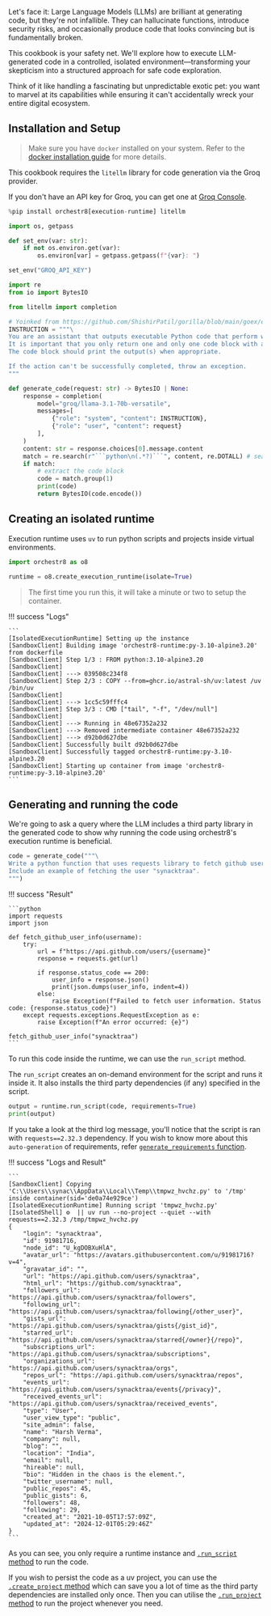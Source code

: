 Let's face it: Large Language Models (LLMs) are brilliant at generating code, but they're not infallible. They can hallucinate functions, introduce security risks, and occasionally produce code that looks convincing but is fundamentally broken.

This cookbook is your safety net. We'll explore how to execute LLM-generated code in a controlled, isolated environment—transforming your skepticism into a structured approach for safe code exploration.

Think of it like handling a fascinating but unpredictable exotic pet: you want to marvel at its capabilities while ensuring it can't accidentally wreck your entire digital ecosystem.

## Installation and Setup

> Make sure you have `docker` installed on your system. Refer to the [docker installation guide](https://docs.docker.com/engine/install/) for more details.

This cookbook requires the `litellm` library for code generation via the Groq provider.

If you don't have an API key for Groq, you can get one at [Groq Console](https://console.groq.com/keys).

```python
%pip install orchestr8[execution-runtime] litellm

import os, getpass

def set_env(var: str):
    if not os.environ.get(var):
        os.environ[var] = getpass.getpass(f"{var}: ")

set_env("GROQ_API_KEY")
```

```python
import re
from io import BytesIO

from litellm import completion

# Yoinked from https://github.com/ShishirPatil/gorilla/blob/main/goex/exec_engine/pipeline.py#L14
INSTRUCTION = """\
You are an assistant that outputs executable Python code that perform what the user requests.
It is important that you only return one and only one code block with all the necessary imports inside ```python and nothing else.
The code block should print the output(s) when appropriate.

If the action can't be successfully completed, throw an exception.
"""

def generate_code(request: str) -> BytesIO | None:
    response = completion(
        model="groq/llama-3.1-70b-versatile",
        messages=[
            {"role": "system", "content": INSTRUCTION},
            {"role": "user", "content": request}
        ],
    )
    content: str = response.choices[0].message.content
    match = re.search(r"```python\n(.*?)```", content, re.DOTALL) # search for the code block
    if match:
        # extract the code block
        code = match.group(1)
        print(code)
        return BytesIO(code.encode())
```

## Creating an isolated runtime

Execution runtime uses `uv` to run python scripts and projects inside virtual environments.

```python
import orchestr8 as o8

runtime = o8.create_execution_runtime(isolate=True)
```

> The first time you run this, it will take a minute or two to setup the container.

!!! success "Logs"

    ```
    [IsolatedExecutionRuntime] Setting up the instance
    [SandboxClient] Building image 'orchestr8-runtime:py-3.10-alpine3.20' from dockerfile
    [SandboxClient] Step 1/3 : FROM python:3.10-alpine3.20
    [SandboxClient]
    [SandboxClient] ---> 039508c234f8
    [SandboxClient] Step 2/3 : COPY --from=ghcr.io/astral-sh/uv:latest /uv /bin/uv
    [SandboxClient]
    [SandboxClient] ---> 1cc5c59fffc4
    [SandboxClient] Step 3/3 : CMD ["tail", "-f", "/dev/null"]
    [SandboxClient]
    [SandboxClient] ---> Running in 48e67352a232
    [SandboxClient] ---> Removed intermediate container 48e67352a232
    [SandboxClient] ---> d92b0d627dbe
    [SandboxClient] Successfully built d92b0d627dbe
    [SandboxClient] Successfully tagged orchestr8-runtime:py-3.10-alpine3.20
    [SandboxClient] Starting up container from image 'orchestr8-runtime:py-3.10-alpine3.20'
    ```

## Generating and running the code

We're going to ask a query where the LLM includes a third party library in the generated code to show why running the code using orchestr8's execution runtime is beneficial.

```python
code = generate_code("""\
Write a python function that uses requests library to fetch github user information.
Include an example of fetching the user "synacktraa".
""")
```

!!! success "Result"

    ```python
    import requests
    import json

    def fetch_github_user_info(username):
        try:
            url = f"https://api.github.com/users/{username}"
            response = requests.get(url)

            if response.status_code == 200:
                user_info = response.json()
                print(json.dumps(user_info, indent=4))
            else:
                raise Exception(f"Failed to fetch user information. Status code: {response.status_code}")
        except requests.exceptions.RequestException as e:
            raise Exception(f"An error occurred: {e}")

    fetch_github_user_info("synacktraa")
    ```

To run this code inside the runtime, we can use the `run_script` method.

The `run_script` creates an on-demand environment for the script and runs it inside it. It also installs the third party dependencies (if any) specified in the script.

```python
output = runtime.run_script(code, requirements=True)
print(output)
```

If you take a look at the third log message, you'll notice that the script is ran with `requests==2.32.3` dependency. If you wish to know more about this `auto-generation` of requirements, refer [`generate_requirements` function](../api_reference/execution-runtime.md/#orchestr8.execution_runtime.package_utils.generate_requirements).

!!! success "Logs and Result"

    ```
    [SandboxClient] Copying 'C:\\Users\\synac\\AppData\\Local\\Temp\\tmpwz_hvchz.py' to '/tmp' inside container(sid='de0a74e929ce')
    [IsolatedExecutionRuntime] Running script 'tmpwz_hvchz.py'
    [IsolatedShell] ⚙️  || uv run --no-project --quiet --with requests==2.32.3 /tmp/tmpwz_hvchz.py
    {
        "login": "synacktraa",
        "id": 91981716,
        "node_id": "U_kgDOBXuHlA",
        "avatar_url": "https://avatars.githubusercontent.com/u/91981716?v=4",
        "gravatar_id": "",
        "url": "https://api.github.com/users/synacktraa",
        "html_url": "https://github.com/synacktraa",
        "followers_url": "https://api.github.com/users/synacktraa/followers",
        "following_url": "https://api.github.com/users/synacktraa/following{/other_user}",
        "gists_url": "https://api.github.com/users/synacktraa/gists{/gist_id}",
        "starred_url": "https://api.github.com/users/synacktraa/starred{/owner}{/repo}",
        "subscriptions_url": "https://api.github.com/users/synacktraa/subscriptions",
        "organizations_url": "https://api.github.com/users/synacktraa/orgs",
        "repos_url": "https://api.github.com/users/synacktraa/repos",
        "events_url": "https://api.github.com/users/synacktraa/events{/privacy}",
        "received_events_url": "https://api.github.com/users/synacktraa/received_events",
        "type": "User",
        "user_view_type": "public",
        "site_admin": false,
        "name": "Harsh Verma",
        "company": null,
        "blog": "",
        "location": "India",
        "email": null,
        "hireable": null,
        "bio": "Hidden in the chaos is the element.",
        "twitter_username": null,
        "public_repos": 45,
        "public_gists": 6,
        "followers": 48,
        "following": 29,
        "created_at": "2021-10-05T17:57:09Z",
        "updated_at": "2024-12-01T05:29:46Z"
    }
    ```

As you can see, you only require a runtime instance and [`.run_script` method](../api_reference/execution-runtime.md#orchestr8.execution_runtime.IsolatedExecutionRuntime.run_script) to run the code.

If you wish to persist the code as a uv project, you can use the [`.create_project` method](../api_reference/execution-runtime.md#create_project-function) which can save you a lot of time as the third party dependencies are installed only once. Then you can utilise the [`.run_project` method](../api_reference/execution-runtime.md#orchestr8.execution_runtime.IsolatedExecutionRuntime.run_project) to run the project whenever you need.

